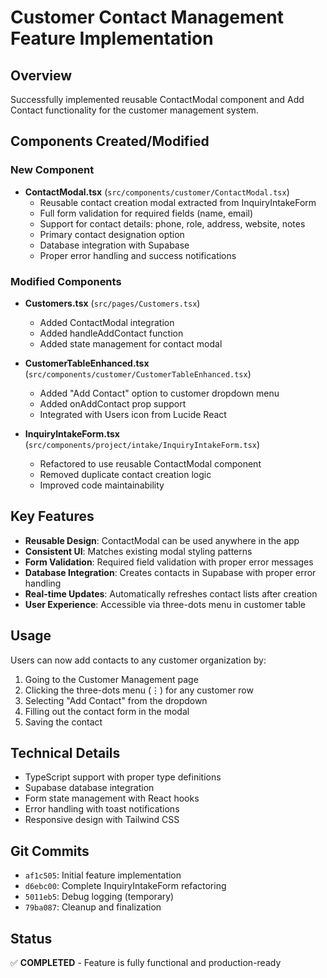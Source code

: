 # Customer Contact Management Feature Implementation

## Overview
Successfully implemented reusable ContactModal component and Add Contact functionality for the customer management system.

## Components Created/Modified

### New Component
- **ContactModal.tsx** (`src/components/customer/ContactModal.tsx`)
  - Reusable contact creation modal extracted from InquiryIntakeForm
  - Full form validation for required fields (name, email)
  - Support for contact details: phone, role, address, website, notes
  - Primary contact designation option
  - Database integration with Supabase
  - Proper error handling and success notifications

### Modified Components
- **Customers.tsx** (`src/pages/Customers.tsx`)
  - Added ContactModal integration
  - Added handleAddContact function
  - Added state management for contact modal

- **CustomerTableEnhanced.tsx** (`src/components/customer/CustomerTableEnhanced.tsx`)
  - Added "Add Contact" option to customer dropdown menu
  - Added onAddContact prop support
  - Integrated with Users icon from Lucide React

- **InquiryIntakeForm.tsx** (`src/components/project/intake/InquiryIntakeForm.tsx`)
  - Refactored to use reusable ContactModal component
  - Removed duplicate contact creation logic
  - Improved code maintainability

## Key Features
- **Reusable Design**: ContactModal can be used anywhere in the app
- **Consistent UI**: Matches existing modal styling patterns
- **Form Validation**: Required field validation with proper error messages
- **Database Integration**: Creates contacts in Supabase with proper error handling
- **Real-time Updates**: Automatically refreshes contact lists after creation
- **User Experience**: Accessible via three-dots menu in customer table

## Usage
Users can now add contacts to any customer organization by:
1. Going to the Customer Management page
2. Clicking the three-dots menu (⋮) for any customer row
3. Selecting "Add Contact" from the dropdown
4. Filling out the contact form in the modal
5. Saving the contact

## Technical Details
- TypeScript support with proper type definitions
- Supabase database integration
- Form state management with React hooks
- Error handling with toast notifications
- Responsive design with Tailwind CSS

## Git Commits
- `af1c505`: Initial feature implementation
- `d6ebc00`: Complete InquiryIntakeForm refactoring
- `5011eb5`: Debug logging (temporary)
- `79ba087`: Cleanup and finalization

## Status
✅ **COMPLETED** - Feature is fully functional and production-ready
